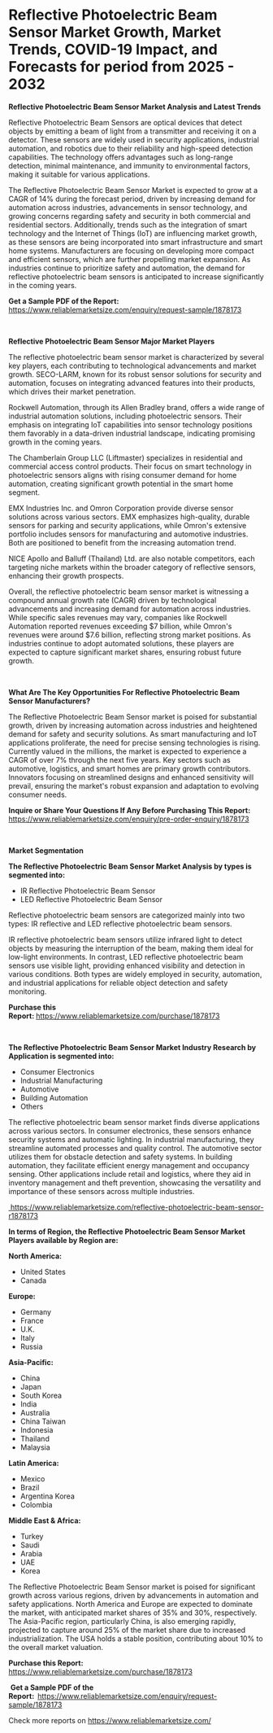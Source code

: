 <p><h1>Reflective Photoelectric Beam Sensor Market Growth, Market Trends, COVID-19 Impact, and Forecasts for period from 2025 - 2032</h1></p><p><strong>Reflective Photoelectric Beam Sensor Market Analysis and Latest Trends</strong></p>
<p><p>Reflective Photoelectric Beam Sensors are optical devices that detect objects by emitting a beam of light from a transmitter and receiving it on a detector. These sensors are widely used in security applications, industrial automation, and robotics due to their reliability and high-speed detection capabilities. The technology offers advantages such as long-range detection, minimal maintenance, and immunity to environmental factors, making it suitable for various applications.</p><p>The Reflective Photoelectric Beam Sensor Market is expected to grow at a CAGR of 14% during the forecast period, driven by increasing demand for automation across industries, advancements in sensor technology, and growing concerns regarding safety and security in both commercial and residential sectors. Additionally, trends such as the integration of smart technology and the Internet of Things (IoT) are influencing market growth, as these sensors are being incorporated into smart infrastructure and smart home systems. Manufacturers are focusing on developing more compact and efficient sensors, which are further propelling market expansion. As industries continue to prioritize safety and automation, the demand for reflective photoelectric beam sensors is anticipated to increase significantly in the coming years.</p></p>
<p><strong>Get a Sample PDF of the Report:&nbsp;</strong> <a href="https://www.reliablemarketsize.com/enquiry/request-sample/1878173?utm_campaign=1840&utm_medium=2&utm_source=Github&utm_content=ia&utm_term=12022025&utm_id=reflective-photoelectric-beam-sensor">https://www.reliablemarketsize.com/enquiry/request-sample/1878173</a></p>
<p>&nbsp;</p>
<p><strong>Reflective Photoelectric Beam Sensor Major Market Players</strong></p>
<p><p>The reflective photoelectric beam sensor market is characterized by several key players, each contributing to technological advancements and market growth. SECO-LARM, known for its robust sensor solutions for security and automation, focuses on integrating advanced features into their products, which drives their market penetration. </p><p>Rockwell Automation, through its Allen Bradley brand, offers a wide range of industrial automation solutions, including photoelectric sensors. Their emphasis on integrating IoT capabilities into sensor technology positions them favorably in a data-driven industrial landscape, indicating promising growth in the coming years.</p><p>The Chamberlain Group LLC (Liftmaster) specializes in residential and commercial access control products. Their focus on smart technology in photoelectric sensors aligns with rising consumer demand for home automation, creating significant growth potential in the smart home segment.</p><p>EMX Industries Inc. and Omron Corporation provide diverse sensor solutions across various sectors. EMX emphasizes high-quality, durable sensors for parking and security applications, while Omron's extensive portfolio includes sensors for manufacturing and automotive industries. Both are positioned to benefit from the increasing automation trend.</p><p>NICE Apollo and Balluff (Thailand) Ltd. are also notable competitors, each targeting niche markets within the broader category of reflective sensors, enhancing their growth prospects. </p><p>Overall, the reflective photoelectric beam sensor market is witnessing a compound annual growth rate (CAGR) driven by technological advancements and increasing demand for automation across industries. While specific sales revenues may vary, companies like Rockwell Automation reported revenues exceeding $7 billion, while Omron's revenues were around $7.6 billion, reflecting strong market positions. As industries continue to adopt automated solutions, these players are expected to capture significant market shares, ensuring robust future growth.</p></p>
<p>&nbsp;</p>
<p><strong>What Are The Key Opportunities For Reflective Photoelectric Beam Sensor Manufacturers?</strong></p>
<p><p>The Reflective Photoelectric Beam Sensor market is poised for substantial growth, driven by increasing automation across industries and heightened demand for safety and security solutions. As smart manufacturing and IoT applications proliferate, the need for precise sensing technologies is rising. Currently valued in the millions, the market is expected to experience a CAGR of over 7% through the next five years. Key sectors such as automotive, logistics, and smart homes are primary growth contributors. Innovators focusing on streamlined designs and enhanced sensitivity will prevail, ensuring the market's robust expansion and adaptation to evolving consumer needs.</p></p>
<p><strong>Inquire or Share Your Questions If Any Before Purchasing This Report:</strong> <a href="https://www.reliablemarketsize.com/enquiry/pre-order-enquiry/1878173?utm_campaign=1840&utm_medium=2&utm_source=Github&utm_content=ia&utm_term=12022025&utm_id=reflective-photoelectric-beam-sensor">https://www.reliablemarketsize.com/enquiry/pre-order-enquiry/1878173</a></p>
<p>&nbsp;</p>
<p><strong>Market Segmentation</strong></p>
<p><strong>The Reflective Photoelectric Beam Sensor Market Analysis by types is segmented into:</strong></p>
<p><ul><li>IR Reflective Photoelectric Beam Sensor</li><li>LED Reflective Photoelectric Beam Sensor</li></ul></p>
<p><p>Reflective photoelectric beam sensors are categorized mainly into two types: IR reflective and LED reflective photoelectric beam sensors. </p><p>IR reflective photoelectric beam sensors utilize infrared light to detect objects by measuring the interruption of the beam, making them ideal for low-light environments. In contrast, LED reflective photoelectric beam sensors use visible light, providing enhanced visibility and detection in various conditions. Both types are widely employed in security, automation, and industrial applications for reliable object detection and safety monitoring.</p></p>
<p><strong>Purchase this Report:&nbsp;</strong><a href="https://www.reliablemarketsize.com/purchase/1878173?utm_campaign=1840&utm_medium=2&utm_source=Github&utm_content=ia&utm_term=12022025&utm_id=reflective-photoelectric-beam-sensor">https://www.reliablemarketsize.com/purchase/1878173</a></p>
<p>&nbsp;</p>
<p><strong>The Reflective Photoelectric Beam Sensor Market Industry Research by Application is segmented into:</strong></p>
<p><ul><li>Consumer Electronics</li><li>Industrial Manufacturing</li><li>Automotive</li><li>Building Automation</li><li>Others</li></ul></p>
<p><p>The reflective photoelectric beam sensor market finds diverse applications across various sectors. In consumer electronics, these sensors enhance security systems and automatic lighting. In industrial manufacturing, they streamline automated processes and quality control. The automotive sector utilizes them for obstacle detection and safety systems. In building automation, they facilitate efficient energy management and occupancy sensing. Other applications include retail and logistics, where they aid in inventory management and theft prevention, showcasing the versatility and importance of these sensors across multiple industries.</p></p>
<p><a href="https://www.reliablemarketsize.com/reflective-photoelectric-beam-sensor-r1878173?utm_campaign=1840&utm_medium=2&utm_source=Github&utm_content=ia&utm_term=12022025&utm_id=reflective-photoelectric-beam-sensor">&nbsp;https://www.reliablemarketsize.com/reflective-photoelectric-beam-sensor-r1878173</a></p>
<p><strong>In terms of Region, the Reflective Photoelectric Beam Sensor Market Players available by Region are:</strong></p>
<p>
    <p> <strong> North America: </strong>
        <ul>
            <li>United States</li>
            <li>Canada</li>
        </ul>
        </p> 
    <p> <strong> Europe: </strong>
        <ul>
            <li>Germany</li>
            <li>France</li>
            <li>U.K.</li>
            <li>Italy</li>
            <li>Russia</li>
        </ul>
        </p> 
    <p> <strong> Asia-Pacific: </strong>
        <ul>
            <li>China</li>
            <li>Japan</li>
            <li>South Korea</li>
            <li>India</li>
            <li>Australia</li>
            <li>China Taiwan</li>
            <li>Indonesia</li>
            <li>Thailand</li>
            <li>Malaysia</li>
        </ul>
        </p> 
    <p> <strong> Latin America: </strong>
        <ul>
            <li>Mexico</li>
            <li>Brazil</li>
            <li>Argentina Korea</li>
            <li>Colombia</li>
        </ul>
        </p> 
    <p> <strong> Middle East & Africa: </strong>
        <ul>
            <li>Turkey</li>
            <li>Saudi</li>
            <li>Arabia</li>
            <li>UAE</li>
            <li>Korea</li>
        </ul>
    </p>
    </p>
<p><p>The Reflective Photoelectric Beam Sensor market is poised for significant growth across various regions, driven by advancements in automation and safety applications. North America and Europe are expected to dominate the market, with anticipated market shares of 35% and 30%, respectively. The Asia-Pacific region, particularly China, is also emerging rapidly, projected to capture around 25% of the market share due to increased industrialization. The USA holds a stable position, contributing about 10% to the overall market valuation.</p></p>
<p><strong>Purchase this Report: </strong><a href="https://www.reliablemarketsize.com/purchase/1878173?utm_campaign=1840&utm_medium=2&utm_source=Github&utm_content=ia&utm_term=12022025&utm_id=reflective-photoelectric-beam-sensor">https://www.reliablemarketsize.com/purchase/1878173</a></p>
<p>&nbsp;<strong>Get a Sample PDF of the Report:&nbsp;&nbsp;</strong><a href="https://www.reliablemarketsize.com/enquiry/request-sample/1878173?utm_campaign=1840&utm_medium=2&utm_source=Github&utm_content=ia&utm_term=12022025&utm_id=reflective-photoelectric-beam-sensor">https://www.reliablemarketsize.com/enquiry/request-sample/1878173</a></p>
<p><strong></strong></p>
<p>Check more reports on <a href="https://www.reliablemarketsize.com/?utm_campaign=1840&utm_medium=2&utm_source=Github&utm_content=ia&utm_term=12022025&utm_id=reflective-photoelectric-beam-sensor">https://www.reliablemarketsize.com/</a></p>